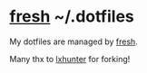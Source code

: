 # [fresh] ~/.dotfiles

My dotfiles are managed by [fresh].

Many thx to [lxhunter] for forking!

[fresh]: https://github.com/freshshell/fresh
[lxhunter]: https://github.com/lxhunter/dotfiles
